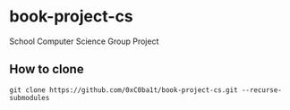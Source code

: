 # book-project-cs
School Computer Science Group Project

## How to clone
```git clone https://github.com/0xC0ba1t/book-project-cs.git --recurse-submodules```
